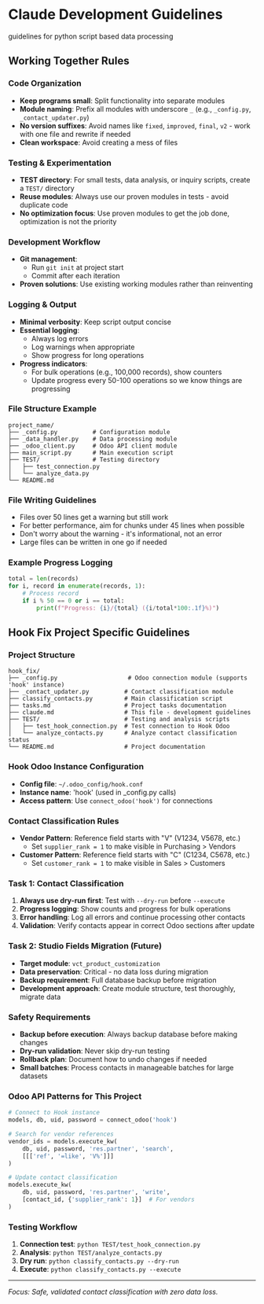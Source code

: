 # Claude Development Guidelines

guidelines for python script based data processing

## Working Together Rules

### Code Organization
- **Keep programs small**: Split functionality into separate modules
- **Module naming**: Prefix all modules with underscore `_` (e.g., `_config.py`, `_contact_updater.py`)
- **No version suffixes**: Avoid names like `fixed`, `improved`, `final`, `v2` - work with one file and rewrite if needed
- **Clean workspace**: Avoid creating a mess of files

### Testing & Experimentation
- **TEST directory**: For small tests, data analysis, or inquiry scripts, create a `TEST/` directory
- **Reuse modules**: Always use our proven modules in tests - avoid duplicate code
- **No optimization focus**: Use proven modules to get the job done, optimization is not the priority

### Development Workflow
- **Git management**: 
  - Run `git init` at project start
  - Commit after each iteration
- **Proven solutions**: Use existing working modules rather than reinventing

### Logging & Output
- **Minimal verbosity**: Keep script output concise
- **Essential logging**:
  - Always log errors
  - Log warnings when appropriate
  - Show progress for long operations
- **Progress indicators**: 
  - For bulk operations (e.g., 100,000 records), show counters
  - Update progress every 50-100 operations so we know things are progressing

### File Structure Example
```
project_name/
├── _config.py          # Configuration module
├── _data_handler.py    # Data processing module
├── _odoo_client.py     # Odoo API client module
├── main_script.py      # Main execution script
├── TEST/               # Testing directory
│   ├── test_connection.py
│   └── analyze_data.py
└── README.md
```

### File Writing Guidelines
- Files over 50 lines get a warning but still work
- For better performance, aim for chunks under 45 lines when possible
- Don't worry about the warning - it's informational, not an error
- Large files can be written in one go if needed

### Example Progress Logging
```python
total = len(records)
for i, record in enumerate(records, 1):
    # Process record
    if i % 50 == 0 or i == total:
        print(f"Progress: {i}/{total} ({i/total*100:.1f}%)")
```

## Hook Fix Project Specific Guidelines

### Project Structure
```
hook_fix/
├── _config.py                    # Odoo connection module (supports 'hook' instance)
├── _contact_updater.py          # Contact classification module
├── classify_contacts.py         # Main classification script
├── tasks.md                     # Project tasks documentation
├── claude.md                    # This file - development guidelines
├── TEST/                        # Testing and analysis scripts
│   ├── test_hook_connection.py  # Test connection to Hook Odoo
│   └── analyze_contacts.py      # Analyze contact classification status
└── README.md                    # Project documentation
```

### Hook Odoo Instance Configuration
- **Config file**: `~/.odoo_config/hook.conf`
- **Instance name**: 'hook' (used in _config.py calls)
- **Access pattern**: Use `connect_odoo('hook')` for connections

### Contact Classification Rules
- **Vendor Pattern**: Reference field starts with "V" (V1234, V5678, etc.)
  - Set `supplier_rank = 1` to make visible in Purchasing > Vendors
- **Customer Pattern**: Reference field starts with "C" (C1234, C5678, etc.)  
  - Set `customer_rank = 1` to make visible in Sales > Customers

### Task 1: Contact Classification
1. **Always use dry-run first**: Test with `--dry-run` before `--execute`
2. **Progress logging**: Show counts and progress for bulk operations
3. **Error handling**: Log all errors and continue processing other contacts
4. **Validation**: Verify contacts appear in correct Odoo sections after update

### Task 2: Studio Fields Migration (Future)
- **Target module**: `vct_product_customization`
- **Data preservation**: Critical - no data loss during migration
- **Backup requirement**: Full database backup before migration
- **Development approach**: Create module structure, test thoroughly, migrate data

### Safety Requirements
- **Backup before execution**: Always backup database before making changes
- **Dry-run validation**: Never skip dry-run testing
- **Rollback plan**: Document how to undo changes if needed
- **Small batches**: Process contacts in manageable batches for large datasets

### Odoo API Patterns for This Project
```python
# Connect to Hook instance
models, db, uid, password = connect_odoo('hook')

# Search for vendor references
vendor_ids = models.execute_kw(
    db, uid, password, 'res.partner', 'search',
    [[['ref', '=like', 'V%']]]
)

# Update contact classification
models.execute_kw(
    db, uid, password, 'res.partner', 'write',
    [contact_id, {'supplier_rank': 1}]  # For vendors
)
```

### Testing Workflow
1. **Connection test**: `python TEST/test_hook_connection.py`
2. **Analysis**: `python TEST/analyze_contacts.py`
3. **Dry run**: `python classify_contacts.py --dry-run`
4. **Execute**: `python classify_contacts.py --execute`

---
*Focus: Safe, validated contact classification with zero data loss.*
